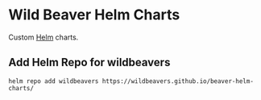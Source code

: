 # Wild Beaver Helm Charts

Custom [Helm](https://www.helm.sh/) charts.


## Add Helm Repo for wildbeavers

```
helm repo add wildbeavers https://wildbeavers.github.io/beaver-helm-charts/
```
